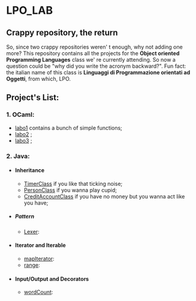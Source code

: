 # LPO_LAB
## Crappy repository, the return
So, since two crappy repositories weren' t enough, why not adding one more?
This repository contains all the projects for the **Object oriented Programming Languages** class we' re currently attending. So now a question could be "why did you write the acronym backward?". Fun fact: the italian name of this class is **Linguaggi di Programmazione orientati ad Oggetti**, from which, LPO.
## Project's List:
### 1. OCaml:
  - [labo1](ocaml/labo1.ml) contains a bunch of simple functions;
  - [labo2](ocaml/labo2.ml) ;
  - [labo3](ocaml/labo3.ml) ;

### 2. Java:
  - #### Inheritance
    - [TimerClass](Java/timer/TimerClass.java) if you like that ticking noise;
    - [PersonClass](Java/person/PersonClass.java) if you wanna play cupid;
    - [CreditAccountClass](Java/credit_account/creditAccountClass.java) if you have no money but you wanna act like you have;
  
  - ##### Pattern
    - [Lexer]():
  
  - #### Iterator and Iterable
    - [mapIterator]():
    - [range]():
  
  - #### Input/Output and Decorators
     - [wordCount]():
